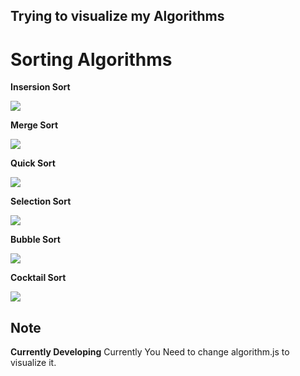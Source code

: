 ## Trying to visualize my Algorithms

# Sorting Algorithms

**Insersion Sort**

![](https://media.giphy.com/media/gHuUC94vtv13mvNOH0/giphy.gif)

**Merge Sort**

![](https://media.giphy.com/media/Zb6kF9TKKRujbyNZEC/giphy.gif)

**Quick Sort**

![](https://media.giphy.com/media/jpQDxVvJ3HX61Zdnjr/giphy.gif)

**Selection Sort**

![](https://media.giphy.com/media/h1QIEfxmVmdOVUd3JP/giphy.gif)


**Bubble Sort**

![](https://media.giphy.com/media/gFstrcVEP6Wee9f2om/giphy.gif)


**Cocktail Sort**

![](https://media.giphy.com/media/Q8yrFzP880uXKV9iEC/giphy.gif)




## Note

**Currently Developing**
Currently You Need to change algorithm.js to visualize it.
